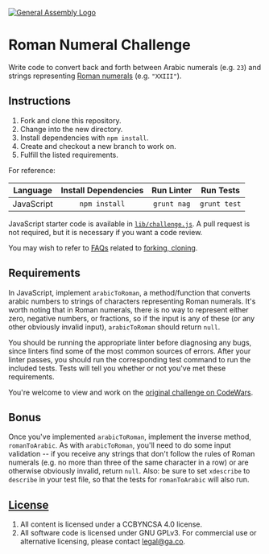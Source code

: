 [![General Assembly Logo](https://camo.githubusercontent.com/1a91b05b8f4d44b5bbfb83abac2b0996d8e26c92/687474703a2f2f692e696d6775722e636f6d2f6b6538555354712e706e67)](https://generalassemb.ly/education/web-development-immersive)

# Roman Numeral Challenge

Write code to convert back and forth between Arabic numerals (e.g. `23`) and
strings representing [Roman numerals](https://en.wikipedia.org/wiki/Roman_numerals)
 (e.g. `"XXIII"`).

## Instructions

1. Fork and clone this repository.
1. Change into the new directory.
1. Install dependencies with `npm install`.
1. Create and checkout a new branch to work on.
1. Fulfill the listed requirements.

For reference:

| Language   | Install Dependencies | Run Linter      | Run Tests      |
|:----------:|:--------------------:|:---------------:|:--------------:|
| JavaScript | `npm install`        | `grunt nag`     | `grunt test`   |

JavaScript starter code is available in
[`lib/challenge.js`](lib/challenge.js).
A pull request is not required, but it is necessary if you want a code review.

You may wish to refer to [FAQs](https://github.com/ga-wdi-boston/meta/wiki/)
related to [forking,
cloning](https://github.com/ga-wdi-boston/meta/wiki/ForkAndClone).

## Requirements

In JavaScript, implement `arabicToRoman`, a method/function that converts
arabic numbers to strings of characters representing Roman numerals.
It's worth noting that in Roman numerals, there is no way to represent either
 zero, negative numbers, or fractions, so if the input is any of these (or any
 other obviously invalid input), `arabicToRoman` should return `null`.

You should be running the appropriate linter before diagnosing any bugs, since
 linters find some of the most common sources of errors.
After your linter passes, you should run the corresponding test command to run
 the included tests.
Tests will tell you whether or not you've met these requirements.

You're welcome to view and work on the [original challenge on CodeWars](http://www.codewars.com/kata/51b6249c4612257ac0000005).

## Bonus

Once you've implemented `arabicToRoman`, implement the inverse method,
 `romanToArabic`.
As with `arabicToRoman`, you'll need to do some input validation --
 if you receive any strings that don't follow the rules of Roman numerals
 (e.g. no more than three of the same character in a row) or are otherwise
 obviously invalid, return `null`.
Also: be sure to set `xdescribe` to `describe` in your test file, so that
 the tests for `romanToArabic` will also run.

## [License](LICENSE)

1. All content is licensed under a CC­BY­NC­SA 4.0 license.
1. All software code is licensed under GNU GPLv3. For commercial use or
    alternative licensing, please contact legal@ga.co.
